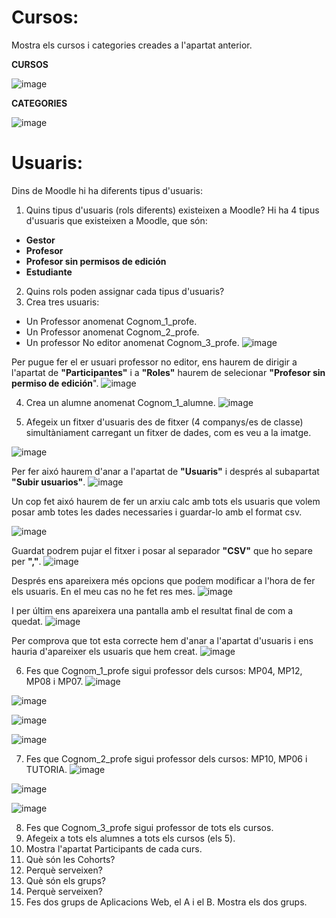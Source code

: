 # Cursos:

Mostra els cursos i categories creades a l'apartat anterior.

**CURSOS** 

![image](https://user-images.githubusercontent.com/114423020/207121044-0a080a0a-4f92-4405-aca9-e43028e5661e.png)

**CATEGORIES**

![image](https://user-images.githubusercontent.com/114423020/207121114-4f6059f7-7ee9-41a3-8d1c-091dcb147e84.png)


# Usuaris:

Dins de Moodle hi ha diferents tipus d'usuaris:

1. Quins tipus d'usuaris (rols diferents) existeixen a Moodle?
Hi ha 4 tipus d'usuaris que existeixen a Moodle, que són:

- **Gestor**
- **Profesor**
- **Profesor sin permisos de edición**
- **Estudiante**


2. Quins rols poden assignar cada tipus d'usuaris?
3. Crea tres usuaris:
  - Un Professor anomenat Cognom_1_profe.
  - Un Professor anomenat Cognom_2_profe.
  - Un professor No editor anomenat Cognom_3_profe.
![image](https://user-images.githubusercontent.com/114423020/207124539-e307b8e0-a976-4028-87be-99186c44cfdb.png)


Per pugue fer el er usuari professor no editor, ens haurem de dirigir a l'apartat de **"Participantes"** i a **"Roles"** haurem de selecionar **"Profesor sin permiso de edición**".
![image](https://user-images.githubusercontent.com/114423020/207125015-62afb981-3766-45ed-a58a-c2455881a361.png)

4.  Crea un alumne anomenat Cognom_1_alumne.
![image](https://user-images.githubusercontent.com/114423020/208315849-a2d1176b-a3e3-460a-aeb8-1b3ad2f0c216.png)

5.  Afegeix un fitxer d'usuaris des de fitxer (4 companys/es de classe) simultàniament carregant un fitxer de dades, com es veu a la imatge.

![image](https://user-images.githubusercontent.com/110727546/205681118-13764074-331b-42b7-b051-38f816f8b931.png)

Per fer aixó haurem d'anar a l'apartat de **"Usuaris"** i després al subapartat **"Subir usuarios"**. 
![image](https://user-images.githubusercontent.com/114423020/208316062-16d3c81d-ac49-47c3-af83-acb044573bf4.png)


Un cop fet aixó haurem de fer un arxiu calc amb tots els usuaris que volem posar amb totes les dades necessaries i guardar-lo amb el format csv.

![image](https://user-images.githubusercontent.com/114423020/208316084-785295e4-d1cf-459c-82d9-6e6863343cdf.png)

Guardat podrem pujar el fitxer i posar al separador **"CSV"** que ho separe per **","**.
![image](https://user-images.githubusercontent.com/114423020/208316139-9f4d79b1-47d5-47ae-ac1a-cfd5e8060863.png)

Després ens apareixera més opcions que podem modificar a l'hora de fer els usuaris. En el meu cas no he fet res mes.
![image](https://user-images.githubusercontent.com/114423020/208316228-bc3aa753-7dd8-478f-83c8-74a0747a4b4f.png)

I per últim ens apareixera una pantalla amb el resultat final de com a quedat.
![image](https://user-images.githubusercontent.com/114423020/208316259-89a883a3-e26a-4737-a45d-f487fe54160d.png)

Per comprova que tot esta correcte hem d'anar a l'apartat d'usuaris i ens hauria d'apareixer els usuaris que hem creat.
![image](https://user-images.githubusercontent.com/114423020/208316297-d031c584-ef1b-459a-afd2-16188ae4d5fc.png)


6. Fes que Cognom_1_profe sigui professor dels cursos: MP04, MP12, MP08 i MP07.
![image](https://user-images.githubusercontent.com/114423020/208318212-91b34206-d50e-42cc-8871-586e955a9329.png)

![image](https://user-images.githubusercontent.com/114423020/208318215-ae84347f-c37f-4bcd-a149-db5dd7679914.png)

![image](https://user-images.githubusercontent.com/114423020/208318218-59d19c18-c8a5-497e-9b76-08c415b0e513.png)

![image](https://user-images.githubusercontent.com/114423020/208318229-d71f8532-ea7a-42f4-a190-1d2008a8cf48.png)

7. Fes que Cognom_2_profe sigui professor dels cursos: MP10, MP06 i TUTORIA.
![image](https://user-images.githubusercontent.com/114423020/208318340-8e9938e7-60c7-449c-b063-bcf751676435.png)

![image](https://user-images.githubusercontent.com/114423020/208318348-8b7de26d-1ddd-4b2b-b96a-89d9c3fca778.png)

![image](https://user-images.githubusercontent.com/114423020/208318350-3640cc55-09ff-49fe-bd51-418f0dbae6af.png)

8. Fes que Cognom_3_profe sigui professor de tots els cursos.
9. Afegeix a tots els alumnes a tots els cursos (els 5).
10. Mostra l'apartat Participants de cada curs.
11. Què són les Cohorts? 
12. Perquè serveixen?
13. Què són els grups?
14. Perquè serveixen?
15. Fes dos grups de Aplicacions Web, el A i el B. Mostra els dos grups.
